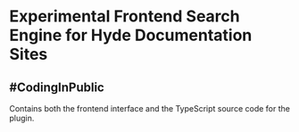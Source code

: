 # Experimental Frontend Search Engine for Hyde Documentation Sites

## #CodingInPublic

Contains both the frontend interface and the TypeScript source code for the plugin.
